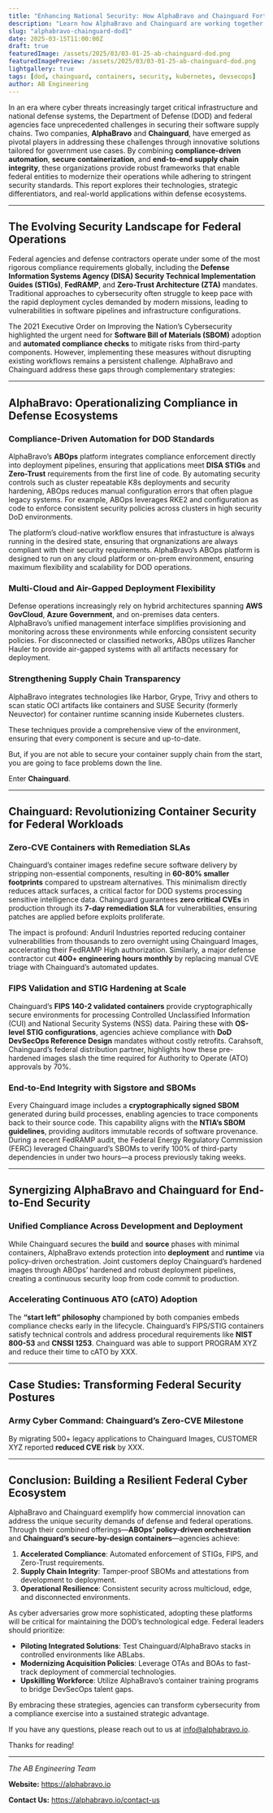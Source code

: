 ```yaml
---
title: "Enhancing National Security: How AlphaBravo and Chainguard Fortify DOD and Federal Supply Chains"
description: "Learn how AlphaBravo and Chainguard are working together to fortify DOD and Federal Supply Chains."
slug: "alphabravo-chainguard-dod1"
date: 2025-03-15T11:00:00Z
draft: true
featuredImage: /assets/2025/03/03-01-25-ab-chainguard-dod.png
featuredImagePreview: /assets/2025/03/03-01-25-ab-chainguard-dod.png
lightgallery: true
tags: [dod, chainguard, containers, security, kubernetes, devsecops]
author: AB Engineering
---
```

<!--more-->
In an era where cyber threats increasingly target critical infrastructure and national defense systems, the Department of Defense (DOD) and federal agencies face unprecedented challenges in securing their software supply chains. Two companies, **AlphaBravo** and **Chainguard**, have emerged as pivotal players in addressing these challenges through innovative solutions tailored for government use cases. By combining **compliance-driven automation**, **secure containerization**, and **end-to-end supply chain integrity**, these organizations provide robust frameworks that enable federal entities to modernize their operations while adhering to stringent security standards. This report explores their technologies, strategic differentiators, and real-world applications within defense ecosystems.  

---

## The Evolving Security Landscape for Federal Operations  

Federal agencies and defense contractors operate under some of the most rigorous compliance requirements globally, including the **Defense Information Systems Agency (DISA) Security Technical Implementation Guides (STIGs)**, **FedRAMP**, and **Zero-Trust Architecture (ZTA)** mandates. Traditional approaches to cybersecurity often struggle to keep pace with the rapid deployment cycles demanded by modern missions, leading to vulnerabilities in software pipelines and infrastructure configurations.  

The 2021 Executive Order on Improving the Nation’s Cybersecurity highlighted the urgent need for **Software Bill of Materials (SBOM)** adoption and **automated compliance checks** to mitigate risks from third-party components. However, implementing these measures without disrupting existing workflows remains a persistent challenge. AlphaBravo and Chainguard address these gaps through complementary strategies:  

---

## AlphaBravo: Operationalizing Compliance in Defense Ecosystems  

### Compliance-Driven Automation for DOD Standards  
AlphaBravo’s **ABOps** platform integrates compliance enforcement directly into deployment pipelines, ensuring that applications meet **DISA STIGs** and **Zero-Trust** requirements from the first line of code. By automating security controls such as cluster repeatable K8s deployments and security hardening, ABOps reduces manual configuration errors that often plague legacy systems. For example, ABOps leverages RKE2 and configuration as code to enforce consistent security policies across clusters in high security DoD environments. 

The platform’s cloud-native workflow ensures that infrastucture is always running in the desired state, ensuring that orgnanizations are always compliant with their security requirements. AlphaBravo’s ABOps platform is designed to run on any cloud platform or on-prem environment, ensuring maximum flexibility and scalability for DOD operations.

### Multi-Cloud and Air-Gapped Deployment Flexibility  
Defense operations increasingly rely on hybrid architectures spanning **AWS GovCloud**, **Azure Government**, and on-premises data centers. AlphaBravo’s unified management interface simplifies provisioning and monitoring across these environments while enforcing consistent security policies. For disconnected or classified networks, ABOps utilizes Rancher Hauler to provide air-gapped systems with all artifacts necessary for deployment. 

### Strengthening Supply Chain Transparency  
AlphaBravo integrates technologies like Harbor, Grype, Trivy and others to scan static OCI artifacts like containers and SUSE Security (formerly Neuvector) for container runtime scanning inside Kubernetes clusters.

These techniques provide a comprehensive view of the environment, ensuring that every component is secure and up-to-date.

But, if you are not able to secure your container supply chain from the start, you are going to face problems down the line.

Enter **Chainguard**.

---

## Chainguard: Revolutionizing Container Security for Federal Workloads  

### Zero-CVE Containers with Remediation SLAs  
Chainguard’s container images redefine secure software delivery by stripping non-essential components, resulting in **60-80% smaller footprints** compared to upstream alternatives. This minimalism directly reduces attack surfaces, a critical factor for DOD systems processing sensitive intelligence data. Chainguard guarantees **zero critical CVEs** in production through its **7-day remediation SLA** for vulnerabilities, ensuring patches are applied before exploits proliferate.  

The impact is profound: Anduril Industries reported reducing container vulnerabilities from thousands to zero overnight using Chainguard Images, accelerating their FedRAMP High authorization. Similarly, a major defense contractor cut **400+ engineering hours monthly** by replacing manual CVE triage with Chainguard’s automated updates.  

### FIPS Validation and STIG Hardening at Scale  
Chainguard’s **FIPS 140-2 validated containers** provide cryptographically secure environments for processing Controlled Unclassified Information (CUI) and National Security Systems (NSS) data. Pairing these with **OS-level STIG configurations**, agencies achieve compliance with **DoD DevSecOps Reference Design** mandates without costly retrofits. Carahsoft, Chainguard’s federal distribution partner, highlights how these pre-hardened images slash the time required for Authority to Operate (ATO) approvals by 70%.  

### End-to-End Integrity with Sigstore and SBOMs  
Every Chainguard image includes a **cryptographically signed SBOM** generated during build processes, enabling agencies to trace components back to their source code. This capability aligns with the **NTIA’s SBOM guidelines**, providing auditors immutable records of software provenance. During a recent FedRAMP audit, the Federal Energy Regulatory Commission (FERC) leveraged Chainguard’s SBOMs to verify 100% of third-party dependencies in under two hours—a process previously taking weeks.  

---

## Synergizing AlphaBravo and Chainguard for End-to-End Security  

### Unified Compliance Across Development and Deployment  
While Chainguard secures the **build** and **source** phases with minimal containers, AlphaBravo extends protection into **deployment** and **runtime** via policy-driven orchestration. Joint customers deploy Chainguard’s hardened images through ABOps’ hardened and robust deployment pipelines, creating a continuous security loop from code commit to production.  

### Accelerating Continuous ATO (cATO) Adoption  
The **“start left” philosophy** championed by both companies embeds compliance checks early in the lifecycle. Chainguard’s FIPS/STIG containers satisfy technical controls and address procedural requirements like **NIST 800-53** and **CNSSI 1253**. Chainguard was able to support PROGRAM XYZ and reduce their time to cATO by XXX. 

---

## Case Studies: Transforming Federal Security Postures   

### Army Cyber Command: Chainguard’s Zero-CVE Milestone  
By migrating 500+ legacy applications to Chainguard Images, CUSTOMER XYZ reported **reduced CVE risk** by XXX.  

---

## Conclusion: Building a Resilient Federal Cyber Ecosystem  

AlphaBravo and Chainguard exemplify how commercial innovation can address the unique security demands of defense and federal operations. Through their combined offerings—**ABOps’ policy-driven orchestration** and **Chainguard’s secure-by-design containers**—agencies achieve:  

1. **Accelerated Compliance**: Automated enforcement of STIGs, FIPS, and Zero-Trust requirements.  
2. **Supply Chain Integrity**: Tamper-proof SBOMs and attestations from development to deployment.  
3. **Operational Resilience**: Consistent security across multicloud, edge, and disconnected environments.  

As cyber adversaries grow more sophisticated, adopting these platforms will be critical for maintaining the DOD’s technological edge. Federal leaders should prioritize:  

- **Piloting Integrated Solutions**: Test Chainguard/AlphaBravo stacks in controlled environments like ABLabs.  
- **Modernizing Acquisition Policies**: Leverage OTAs and BOAs to fast-track deployment of commercial technologies.  
- **Upskilling Workforce**: Utilize AlphaBravo’s container training programs to bridge DevSecOps talent gaps.  

By embracing these strategies, agencies can transform cybersecurity from a compliance exercise into a sustained strategic advantage.

If you have any questions, please reach out to us at info@alphabravo.io.

Thanks for reading!

---

*The AB Engineering Team*

**Website:** https://alphabravo.io

**Contact Us:** https://alphabravo.io/contact-us